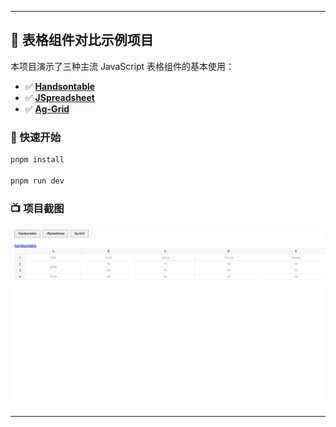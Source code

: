 
---

## 🧪 表格组件对比示例项目

本项目演示了三种主流 JavaScript 表格组件的基本使用：

- ✅ [**Handsontable**](https://handsontable.com/)
- ✅ [**JSpreadsheet**](https://jspreadsheet.com/)
- ✅ [**Ag-Grid**](https://www.ag-grid.com/)

### 🚀 快速开始

```bash
pnpm install

pnpm run dev
```

### 📺 项目截图

![项目截图](screenshot/image.png)

---
